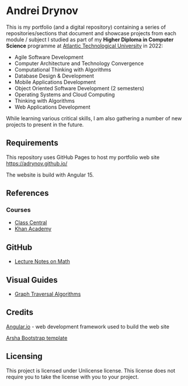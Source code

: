 # Andrei Drynov

This is my portfolio (and a digital repository) containing a series of repositories/sections that document and showcase projects from each module / subject I studied as part of my **Higher Diploma in Computer Science** programme at [Atlantic Technological University](https://www.atu.ie/) in 2022:

- Agile Software Development
- Computer Architecture and Technology Convergence
- Computational Thinking with Algorithms
- Database Design & Development
- Mobile Applications Development
- Object Oriented Software Development (2 semesters)
- Operating Systems and Cloud Computing
- Thinking with Algorithms
- Web Applications Development

While learning various critical skills, I am also gathering a number of new projects to present in the future.

## Requirements 

This repository uses GitHub Pages to host my portfolio web site https://adrynov.github.io/

The website is build with Angular 15.

## References


### Courses

- [Class Central](https://www.classcentral.com/subject/programming-and-software-development?free=true)
- [Khan Academy](https://www.khanacademy.org/computing/computer-science/algorithms)


## GitHub

- [Lecture Notes on Math](https://github.com/rossant/awesome-math)

## Visual Guides

- [Graph Traversal Algorithms](https://workshape.github.io/visual-graph-algorithms/)

## Credits

[Angular.io](https://angular.io/) - web development framework used to build the web site

[Arsha Bootstrap template](https://bootstrapmade.com/arsha-free-bootstrap-html-template-corporate/)

## Licensing

This project is licensed under Unlicense license. This license does not require you to take the license with you to your project.